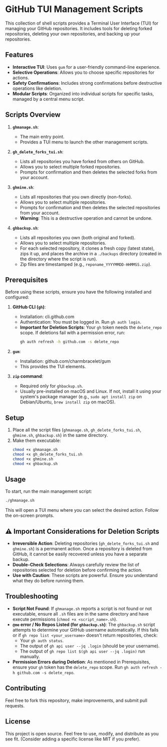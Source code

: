 # GitHub TUI Management Scripts

This collection of shell scripts provides a Terminal User Interface (TUI) for managing your GitHub repositories. It includes tools for deleting forked repositories, deleting your own repositories, and backing up your repositories.

## Features

*   **Interactive TUI**: Uses `gum` for a user-friendly command-line experience.
*   **Selective Operations**: Allows you to choose specific repositories for actions.
*   **Safety Confirmations**: Includes strong confirmations before destructive operations like deletion.
*   **Modular Scripts**: Organized into individual scripts for specific tasks, managed by a central menu script.

## Scripts Overview

1.  **`ghmanage.sh`**:
    *   The main entry point.
    *   Provides a TUI menu to launch the other management scripts.

2.  **`gh_delete_forks_tui.sh`**:
    *   Lists all repositories you have forked from others on GitHub.
    *   Allows you to select multiple forked repositories.
    *   Prompts for confirmation and then deletes the selected forks from your account.

3.  **`ghmine.sh`**:
    *   Lists all repositories that you own directly (non-forks).
    *   Allows you to select multiple repositories.
    *   Prompts for confirmation and then deletes the selected repositories from your account.
    *   **Warning**: This is a destructive operation and cannot be undone.

4.  **`ghbackup.sh`**:
    *   Lists all repositories you own (both original and forked).
    *   Allows you to select multiple repositories.
    *   For each selected repository, it clones a fresh copy (latest state), zips it up, and places the archive in a `./backups` directory (created in the directory where the script is run).
    *   Zip files are timestamped (e.g., `reponame_YYYYMMDD-HHMMSS.zip`).

## Prerequisites

Before using these scripts, ensure you have the following installed and configured:

1.  **GitHub CLI (`gh`)**:
    *   Installation: cli.github.com
    *   Authentication: You must be logged in. Run `gh auth login`.
    *   **Important for Deletion Scripts**: Your `gh` token needs the `delete_repo` scope. If deletions fail with a permission error, run:
        ```bash
        gh auth refresh -h github.com -s delete_repo
        ```

2.  **`gum`**:
    *   Installation: github.com/charmbracelet/gum
    *   This provides the TUI elements.

3.  **`zip` command**:
    *   Required only for `ghbackup.sh`.
    *   Usually pre-installed on macOS and Linux. If not, install it using your system's package manager (e.g., `sudo apt install zip` on Debian/Ubuntu, `brew install zip` on macOS).

## Setup

1.  Place all the script files (`ghmanage.sh`, `gh_delete_forks_tui.sh`, `ghmine.sh`, `ghbackup.sh`) in the same directory.
2.  Make them executable:
    ```bash
    chmod +x ghmanage.sh
    chmod +x gh_delete_forks_tui.sh
    chmod +x ghmine.sh
    chmod +x ghbackup.sh
    ```

## Usage

To start, run the main management script:

```bash
./ghmanage.sh
```

This will open a TUI menu where you can select the desired action. Follow the on-screen prompts.

## :warning: Important Considerations for Deletion Scripts

*   **Irreversible Action**: Deleting repositories (`gh_delete_forks_tui.sh` and `ghmine.sh`) is a permanent action. Once a repository is deleted from GitHub, it cannot be easily recovered unless you have a separate backup.
*   **Double-Check Selections**: Always carefully review the list of repositories selected for deletion before confirming the action.
*   **Use with Caution**: These scripts are powerful. Ensure you understand what they do before running them.

## Troubleshooting

*   **Script Not Found**: If `ghmanage.sh` reports a script is not found or not executable, ensure all `.sh` files are in the same directory and have execute permissions (`chmod +x <script_name>.sh`).
*   **`@me` error / No Repos Listed (for `ghbackup.sh`)**: The `ghbackup.sh` script attempts to determine your GitHub username automatically. If this fails or if `gh repo list <your_username>` doesn't return repositories, check:
    *   Your `gh auth status`.
    *   The output of `gh api user --jq .login` (should be your username).
    *   The output of `gh repo list $(gh api user --jq .login)` run manually.
*   **Permission Errors during Deletion**: As mentioned in Prerequisites, ensure your `gh` token has the `delete_repo` scope. Run `gh auth refresh -h github.com -s delete_repo`.

## Contributing

Feel free to fork this repository, make improvements, and submit pull requests.

## License

This project is open source. Feel free to use, modify, and distribute as you see fit. (Consider adding a specific license like MIT if you prefer).